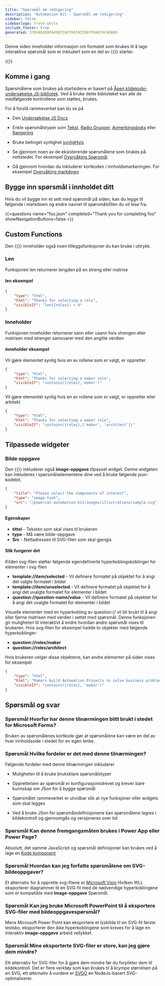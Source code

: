 ```yaml
---
title: "Spørsmål om redigering"
description: "Automation Kit - Spørsmål om redigering"
sidebar: false
sidebarlogo: fresh-white
include_footer: true
generated: 37D5A5E89FA4987CACF047AC5907F94874C4EA89
---
```


Denne siden inneholder informasjon om formatet som brukes til å lage interaktive spørsmål som er inkludert som en del av {{<product-name>}} starter.

{{<toc>}}

## Komme i gang

Spørsmålene som brukes på startsidene er basert på [Åpen kildekode-undersøkelse JS-bibliotek](https://github.com/surveyjs/survey-library). Ved å bruke dette biblioteket kan alle de medfølgende kontrollene som støttes, brukes.

For å forstå rammeverket kan du se på

- Den [Undersøkelse JS Docs](https://surveyjs.io/form-library/documentation/overview)

- Enkle spørsmålstyper som [Tekst](https://surveyjs.io/form-library/examples/questiontype-text/reactjs), [Radio Grupper](https://surveyjs.io/form-library/examples/questiontype-radiogroup/reactjs), [Avmerkingsboks](https://surveyjs.io/form-library/examples/questiontype-checkbox/reactjs) eller [Rangering](https://surveyjs.io/form-library/examples/questiontype-ranking/reactjs)

- Bruke betinget synlighet [synligHvis](https://surveyjs.io/form-library/examples/condition-kids/reactjs)

- Se gjennom noen av de eksisterende spørsmålene som brukes på nettstedet. For eksempel [Overvåking Spørsmål](https://github.com/microsoft/powercat-automation-kit/blob/gh-pages/site/content/monitoring.json)

- Gå gjennom hvordan du inkluderer kortkoden i innholdsmarkeringen. For eksempel [Overvåking markdown](https://raw.githubusercontent.com/microsoft/powercat-automation-kit/gh-pages/site/content/monitoring-compare.md)

## Bygge inn spørsmål i innholdet ditt

Hvis du vil bygge inn et sett med spørsmål på siden, kan du legge til følgende i markdown og endre navnet til spørsmålsfilen du vil lese fra.

{{\<questions name="foo.json" completed="Thank you for completing foo" showNavigationButtons=false \>}}

## Custom Functions

Den {{<product-name>}} inneholder også noen tilleggsfunksjoner du kan bruke i uttrykk.

### Len

Funksjonen len returnerer lengden på en streng eller matrise

#### len eksempel

```json
{
    "type": "html",
    "html": "Thanks for selecting a role",
    "visibleIf": "len({roles}) > 0"
}
```

### Inneholder

Funksjonen inneholder returnerer sann eller usann hvis strengen eller matrisen med strenger samsvarer med den angitte verdien

#### inneholder eksempel

Vil gjøre elementet synlig hvis en av rollene som er valgt, er oppretter

```json
{
    "type": "html",
    "html": "Thanks for selecting a maker role",
    "visibleIf": "contains({roles},'maker')"
}
```

Vil gjøre elementet synlig hvis en av rollene som er valgt, er oppretter eller arkitekt

```json
{
    "type": "html",
    "html": "Thanks for selecting a maker role",
    "visibleIf": "contains({roles},['maker', 'architect'])"
}
```

## Tilpassede widgeter

### Bilde oppgave

Den {{<product-name>}} inkluderer også **image-oppgave** tilpasset widget. Denne widgeten kan inkluderes i spørsmålselementene dine ved å bruke følgende json-kodebit.

```json
{
    "title": "Please select the components of interest",
    "type": "image-task",
    "src": "/powercat-automation-kit/images/illustrations/sample.svg"
}
```

#### Egenskaper

- **tittel** - Teksten som skal vises til brukeren
- **type** - Må være bilde-oppgave
- **Src** - Nettadressen til SVG-filen som skal gjengis

#### Slik fungerer det

Kilden svg-filen støtter følgende egendefinerte hyperkoblingskoblinger for elementer i svg-filen

- **template://item/selected** - Vil definere formatet på objektet for å angi det valgte formatet i bildet
- **template://item/unselected** - Vil definere formatet på objektet for å angi det uvalgte formatet for elementer i bildet
- **question://question-name/value** - Vil definere formatet på objektet for å angi det uvalgte formatet for elementer i bildet

Visuelle elementer med en hyperkobling av question:// vil bli brukt til å angi eller fjerne matrisen med verdier i settet med spørsmål. Denne funksjonen gir muligheten til interaktivt å endre hvordan andre spørsmål vises til brukeren. Hvis svg-filen for eksempel hadde to objekter med følgende hyperkoblinger:

- **question://roles/maker**
- **question://roles/architect**

Hvis brukeren velger disse objektene, kan andre elementer på siden vises for eksempel

```json
{
    "type": "html",
    "html": "Makers build Automation Projects to solve business problems",
    "visibleIf": "contains({roles}, 'maker')"
}
```

## Spørsmål og svar

### **Spørsmål** Hvorfor har denne tilnærmingen blitt brukt i stedet for Microsoft Forms?

Bruken av spørsmålenes kortkode gjør at spørsmålene kan være en del av hver innholdsside i stedet for en egen lenke.

### **Spørsmål** Hvilke fordeler er det med denne tilnærmingen?

Følgende fordeler med denne tilnærmingen inkluderer

- Muligheten til å bruke bruksklare spørsmålstyper

- Opprettelsen av spørsmål er konfigurasjonsdrevet og krever bare kunnskap om JSon for å bygge spørsmål

- Spørsmålet rammeverket er utvidbar slik at nye funksjoner eller widgets som skal legges

- Ved å bruke JSon for spørsmålsdefinisjonene kan spørsmålene lagres i kildekontroll og gjennomgås og versjoneres over tid

### **Spørsmål** Kan denne fremgangsmåten brukes i Power App eller Power Page?

Absolutt, det samme JavaScript og spørsmål definisjoner kan brukes ved å lage en [Kode komponent](https://learn.microsoft.com/power-apps/developer/component-framework/custom-controls-overview)

### **Spørsmål** Hvordan kan jeg forfatte spørsmålene om SVG-bildeoppgaver?

Et alternativ for å opprette svg-filene er [Microsoft Visio](https://www.microsoft.com/microsoft-365/visio/) Hvilken WLL eksporterer diagrammer til en SVG-fil med de nødvendige hyperkoblingene som er kompatible med **image-oppgave** Spørsmål.

### **Spørsmål** Kan jeg bruke Microsoft PowerPoint til å eksportere SVG-filer med bildeoppgavespørsmål?

Mens Microsoft Power Point kan eksportere et lysbilde til en SVG-fil første testsko, eksporterer den ikke hyperkoblingene som kreves for å lage en interaktiv **image-oppgave** arbeid vellykket.

### **Spørsmål** Mine eksporterte SVG-filer er store, kan jeg gjøre dem mindre?

Ett alternativ for SVG-filer for å gjøre dem mindre før du forplikter dem til kildekontroll. Det er flere verktøy som kan brukes til å krympe størrelsen på en SVG, ett alternativ å vurdere er [SVGO](https://github.com/svg/svgo) en NodeJs-basert SVG-optimaliserer.
